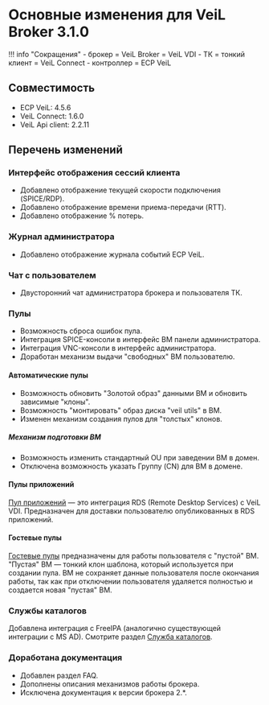 # Основные изменения для VeiL Broker 3.1.0

!!! info "Сокращения"
    - брокер = VeiL Broker = VeiL VDI
    - ТК = тонкий клиент = VeiL Connect
    - контроллер = ECP VeiL

## Совместимость
- ECP VeiL: 4.5.6
- VeiL Connect: 1.6.0
- VeiL Api client: 2.2.11

## Перечень изменений
### Интерфейс отображения сессий клиента
* Добавлено отображение текущей скорости подключения (SPICE/RDP).
* Добавлено отображение времени приема-передачи (RTT).
* Добавлено отображение % потерь.

### Журнал администратора
* Добавлено отображение журнала событий ECP VeiL.

### Чат с пользователем
* Двусторонний чат администратора брокера и пользователя ТК.

### Пулы
* Возможность сброса ошибок пула.
* Интеграция SPICE-консоли в интерфейс ВМ панели администратора.
* Интеграция VNC-консоли в интерфейс администратора.
* Доработан механизм выдачи "свободных" ВМ пользователю.

#### Автоматические пулы
* Возможность обновить "Золотой образ" данными ВМ и обновить зависимые "клоны".
* Возможность "монтировать" образ диска "veil utils" в ВМ.
* Изменен механизм создания пулов для "толстых" клонов.

##### Механизм подготовки ВМ
* Возможность изменить стандартный OU при заведении ВМ в домен.
* Отключена возможность указать Группу (CN) для ВМ в домене.

#### Пулы приложений   
[Пул приложений](../pools/apps-pool.md) — это интеграция RDS (Remote Desktop Services) с VeiL VDI. Предназначен для доставки пользователю 
опубликованных в RDS приложений.


#### Гостевые пулы
[Гостевые пулы](../pools/guest_pool.md) предназначены для работы пользователя с "пустой" ВМ. "Пустая" ВМ — тонкий клон шаблона, 
который используется при создании пула. ВМ не сохраняет данные пользователя после окончания работы, 
так как при отключении пользователя удаляется полностью и создается новая "пустая" ВМ. 


### Службы каталогов
Добавлена интеграция с FreeIPA (аналогично существующей интеграции с MS AD).
Смотрите раздел [Служба каталогов](../active_directory/info.md).

### Доработана документация
* Добавлен раздел FAQ.
* Дополнены описания механизмов работы брокера.
* Исключена документация к версии брокера 2.*.
